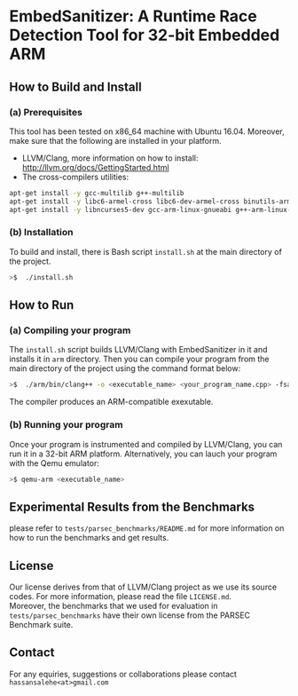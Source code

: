 # EmbedSanitizer: A Runtime Race Detection Tool for 32-bit Embedded ARM


## How to Build and Install
###  (a) Prerequisites
This tool has been tested on x86_64 machine with Ubuntu 16.04.  Moreover, make sure that the following are installed in your platform.
* LLVM/Clang, more information on how to install: http://llvm.org/docs/GettingStarted.html
* The cross-compilers utilities: 
```bash
apt-get install -y gcc-multilib g++-multilib 
apt-get install -y libc6-armel-cross libc6-dev-armel-cross binutils-arm-linux-gnueabi
apt-get install -y libncurses5-dev gcc-arm-linux-gnueabi g++-arm-linux-gnueabi
```

### (b) Installation
To build and install, there is Bash script `install.sh` at the main directory of the project. 
```bash
>$  ./install.sh
```
## How to Run
### (a) Compiling your program
The `install.sh` script builds LLVM/Clang with EmbedSanitizer in it and installs it  in `arm` directory. Then you can compile your program from the main directory of the project using the command format below:
```bash
>$  ./arm/bin/clang++ -o <executable_name> <your_program_name.cpp> -fsanitize=thread 
```
The compiler produces an ARM-compatible exexutable.

### (b) Running your program
Once your program is instrumented and compiled by LLVM/Clang, you can run it in a 32-bit ARM platform. Alternatively, you can lauch your program with the Qemu emulator:
```bash
>$ qemu-arm <executable_name>
```

## Experimental Results from the Benchmarks
please refer to `tests/parsec_benchmarks/README.md` for more information on how to run the benchmarks and get results.

## License
Our license derives from that of LLVM/Clang project as we use its source codes. For more information, please read the file `LICENSE.md`.  
Moreover, the benchmarks that we used for evaluation in `tests/parsec_benchmarks` have their own license from the PARSEC Benchmark suite.

## Contact
For any equiries, suggestions or collaborations please contact `hassansalehe<at>gmail.com`
